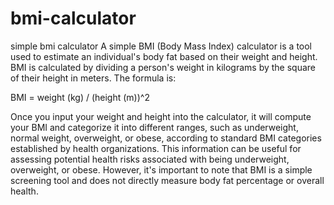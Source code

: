 # bmi-calculator
simple bmi calculator 
A simple BMI (Body Mass Index) calculator is a tool used to estimate an individual's body fat based on their weight and height. BMI is calculated by dividing a person's weight in kilograms by the square of their height in meters. The formula is:

BMI = weight (kg) / (height (m))^2

Once you input your weight and height into the calculator, it will compute your BMI and categorize it into different ranges, such as underweight, normal weight, overweight, or obese, according to standard BMI categories established by health organizations. This information can be useful for assessing potential health risks associated with being underweight, overweight, or obese. However, it's important to note that BMI is a simple screening tool and does not directly measure body fat percentage or overall health.
